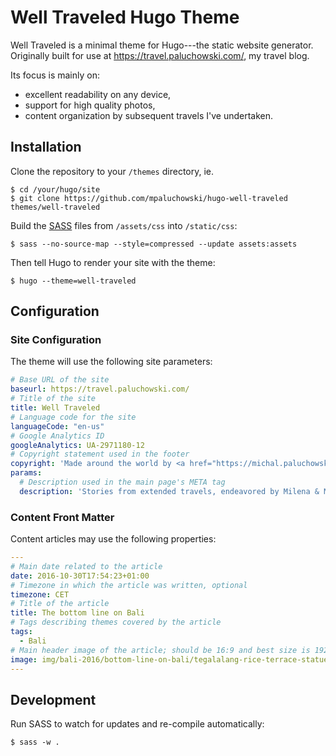 # Well Traveled Hugo Theme

Well Traveled is a minimal theme for Hugo---the static website generator. Originally built for use at https://travel.paluchowski.com/, my travel blog.

Its focus is mainly on:

* excellent readability on any device,
* support for high quality photos,
* content organization by subsequent travels I've undertaken.

## Installation

Clone the repository to your `/themes` directory, ie.

```shell
$ cd /your/hugo/site
$ git clone https://github.com/mpaluchowski/hugo-well-traveled themes/well-traveled
```

Build the [SASS](https://sass-lang.com/) files from `/assets/css` into `/static/css`:

```shell
$ sass --no-source-map --style=compressed --update assets:assets
```

Then tell Hugo to render your site with the theme:

```shell
$ hugo --theme=well-traveled
```

## Configuration

### Site Configuration

The theme will use the following site parameters:

```yaml
# Base URL of the site
baseurl: https://travel.paluchowski.com/
# Title of the site
title: Well Traveled
# Language code for the site
languageCode: "en-us"
# Google Analytics ID
googleAnalytics: UA-2971180-12
# Copyright statement used in the footer
copyright: 'Made around the world by <a href="https://michal.paluchowski.com/">Michał Paluchowski</a>. All content is under a <a href="https://creativecommons.org/licenses/by/4.0/" rel="license">Creative Commons Attribution 4.0 International License</a>.'
params:
  # Description used in the main page's META tag
  description: 'Stories from extended travels, endeavored by Milena & Michał Paluchowski. Highly opinionated. Mildly biased. A mixture of intersecting thoughts from our hearts and minds.'
```

### Content Front Matter

Content articles may use the following properties:

```yaml
---
# Main date related to the article
date: 2016-10-30T17:54:23+01:00
# Timezone in which the article was written, optional
timezone: CET
# Title of the article
title: The bottom line on Bali
# Tags describing themes covered by the article
tags:
  - Bali
# Main header image of the article; should be 16:9 and best size is 1920x1080px
image: img/bali-2016/bottom-line-on-bali/tegalalang-rice-terrace-statue-header.jpg
---
```

## Development

Run SASS to watch for updates and re-compile automatically:

```shell
$ sass -w .
```
